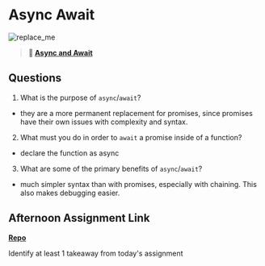 # Async Await

![replace_me](https://codeworks.blob.core.windows.net/public/assets/img/illustrations/placeholder.svg)

> **📖 [Async and Await](https://codeworksacademy.com/fs-student-guide/resources/wk4/03-Async-Await)**

## Questions

1. What is the purpose of `async`/`await`?

- they are a more permanent replacement for promises, since promises have their own issues with complexity and syntax.

2. What must you do in order to `await` a promise inside of a function?

- declare the function as async

3. What are some of the primary benefits of `async`/`await`?

- much simpler syntax than with promises, especially with chaining. This also makes debugging easier.

## Afternoon Assignment Link

**[Repo](https://github.com/zroes/pokedex)**

Identify at least 1 takeaway from today's assignment

